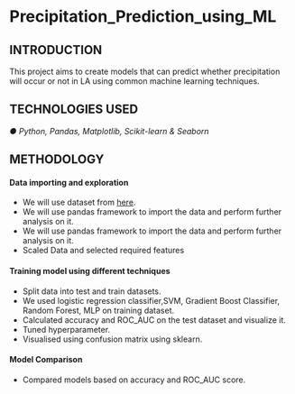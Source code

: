 # Precipitation_Prediction_using_ML

## **INTRODUCTION**

This project aims to create models that can predict whether precipitation will occur or not in LA using common machine learning techniques. 

 ## **TECHNOLOGIES USED**
 
*● Python, Pandas, Matplotlib, Scikit-learn & Seaborn*

## **METHODOLOGY**

#### **Data importing and exploration**

- We will use dataset from [here](https://drive.google.com/file/d/1xaspu6UgMI0mBZsOmkiVMIkBQP8V1Jvg/view).
- We will use pandas framework to import the data and perform further analysis
on it.
- We will use pandas framework to import the data and perform further analysis
on it.
- Scaled Data and selected required features

#### **Training model using different techniques**

- Split data into test and train datasets. 
- We used logistic regression classifier,SVM, Gradient Boost Classifier, Random Forest, MLP on training dataset. 
- Calculated accuracy and ROC_AUC on the test dataset and visualize it. 
- Tuned hyperparameter.
- Visualised using confusion matrix using sklearn. 

#### **Model Comparison**

- Compared models based on accuracy and ROC_AUC score.


